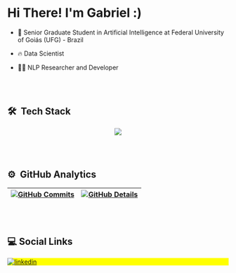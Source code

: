 <h1 align="left">Hi There! I'm Gabriel :)</h1>

- 🧠 Senior Graduate Student in Artificial Intelligence at Federal University of Goiás (UFG) - Brazil

- 🔥 Data Scientist

- 👨‍💻 NLP Researcher and Developer

<br><br>
## 🛠 &nbsp;Tech Stack

<div align="center">
<a href="https://skillicons.dev"   >
  <img src="https://skillicons.dev/icons?i=python,c,cpp,java,git,github,vscode,md,anaconda,pytorch,sklearn,linux,docker,ros,stackoverflow" />
</a>
</div>

<br><br>
## ⚙️ &nbsp;GitHub Analytics

 | [![GitHub Commits](http://github-profile-summary-cards.vercel.app/api/cards/productive-time?username=Perkhad&theme=tokyonight&utcOffset=-3)](https://github.com/vn7n24fzkq/github-profile-summary-cards) | [![GitHub Details](http://github-profile-summary-cards.vercel.app/api/cards/profile-details?username=Perkhad&theme=tokyonight)](https://github.com/vn7n24fzkq/github-profile-summary-cards) |  
 | ----------- | ----------- |

<br><br>
## :computer: Social Links

<p align="left" style="background:yellow">
<a href="https://www.linkedin.com/in/gabriel-da-mata-marques/" target="_blank">
  <img align="center" src="https://img.shields.io/badge/LinkedIn-0077B5?style=for-the-badge&logo=linkedin&logoColor=white" alt="linkedin"/>
</a>
</p>
